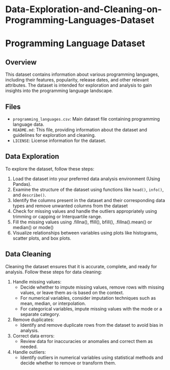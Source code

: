 # Data-Exploration-and-Cleaning-on-Programming-Languages-Dataset
# Programming Language Dataset

## Overview
This dataset contains information about various programming languages, including their features, popularity, release dates, and other relevant attributes. The dataset is intended for exploration and analysis to gain insights into the programming language landscape.

## Files
- `programming_languages.csv`: Main dataset file containing programming language data.
- `README.md`: This file, providing information about the dataset and guidelines for exploration and cleaning.
- `LICENSE`: License information for the dataset.

## Data Exploration
To explore the dataset, follow these steps:

1. Load the dataset into your preferred data analysis environment (Using Pandas).
2. Examine the structure of the dataset using functions like `head()`, `info()`, and `describe()`.
3. Identify the columns present in the dataset and their corresponding data types and remove unwanted columns from the dataset
4. Check for missing values and handle the outliers appropriately using trimming or capping or Interquartile range.
5. Fill the missing values using .fillna(), ffill(), bfill(), .fillna().mean() or median() or mode()
7. Visualize relationships between variables using plots like histograms, scatter plots, and box plots.

## Data Cleaning
Cleaning the dataset ensures that it is accurate, complete, and ready for analysis. Follow these steps for data cleaning:

1. Handle missing values:
   - Decide whether to impute missing values, remove rows with missing values, or leave them as-is based on the context.
   - For numerical variables, consider imputation techniques such as mean, median, or interpolation.
   - For categorical variables, impute missing values with the mode or a separate category.
2. Remove duplicates:
   - Identify and remove duplicate rows from the dataset to avoid bias in analysis.
3. Correct data errors:
   - Review data for inaccuracies or anomalies and correct them as needed.
4. Handle outliers:
   - Identify outliers in numerical variables using statistical methods and decide whether to remove or transform them.

